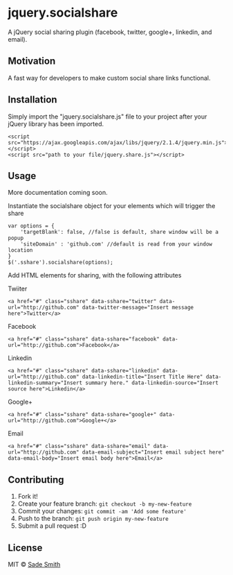 # jquery.socialshare
A jQuery social sharing plugin (facebook, twitter, google+, linkedin, and email).

## Motivation
A fast way for developers to make custom social share links functional.

## Installation

Simply import the "jquery.socialshare.js" file to your project after your jQuery library has been imported.
```
<script src="https://ajax.googleapis.com/ajax/libs/jquery/2.1.4/jquery.min.js"></script>
<script src="path to your file/jquery.share.js"></script>
```

## Usage

More documentation coming soon.

Instantiate the socialshare object for your elements which will trigger the share
```
var options = {
	'targetBlank': false, //false is default, share window will be a popup
	'siteDomain' : 'github.com' //default is read from your window location
}
$('.sshare').socialshare(options);
```

Add HTML elements for sharing, with the following attributes

Twiiter
```
<a href="#" class="sshare" data-sshare="twitter" data-url="http://github.com" data-twitter-message="Insert message here">Twitter</a>
```

Facebook
```
<a href="#" class="sshare" data-sshare="facebook" data-url="http://github.com">Facebook</a>
```

Linkedin
```
<a href="#" class="sshare" data-sshare="linkedin" data-url="http://github.com" data-linkedin-title="Insert Title Here" data-linkedin-summary="Insert summary here." data-linkedin-source="Insert source here">Linkedin</a>
```

Google+
```
<a href="#" class="sshare" data-sshare="google+" data-url="http://github.com">Google+</a>
```

Email
```
<a href="#" class="sshare" data-sshare="email" data-url="http://github.com" data-email-subject="Insert email subject here" data-email-body="Insert email body here">Email</a>
```

## Contributing

1. Fork it!
2. Create your feature branch: `git checkout -b my-new-feature`
3. Commit your changes: `git commit -am 'Add some feature'`
4. Push to the branch: `git push origin my-new-feature`
5. Submit a pull request :D

## License
MIT © [Sade Smith](http://sadesmith.com)
